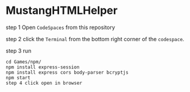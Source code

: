 # MustangHTMLHelper

step 1 Open `CodeSpaces` from this repository

step 2 click the `Terminal` from the bottom right corner of the `codespace`.

step 3 run
```
cd Games/npm/
npm install express-session
npm install express cors body-parser bcryptjs
npm start
step 4 click open in browser
```
